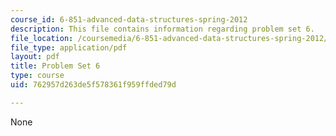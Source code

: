 ```yaml
---
course_id: 6-851-advanced-data-structures-spring-2012
description: This file contains information regarding problem set 6.
file_location: /coursemedia/6-851-advanced-data-structures-spring-2012/762957d263de5f578361f959ffded79d_MIT6_851S12_ps6.pdf
file_type: application/pdf
layout: pdf
title: Problem Set 6
type: course
uid: 762957d263de5f578361f959ffded79d

---
```

None